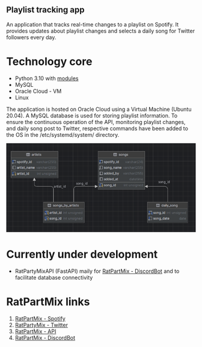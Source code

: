 ## Playlist tracking app
An application that tracks real-time changes to a playlist on Spotify. 
It provides updates about playlist changes and selects a daily song for Twitter followers every day.



# Technology core
- Python 3.10 with [modules](https://github.com/zawislakm/RatPartyMixTracker/blob/master/config_files/requirements.txt)
- MySQL
- Oracle Cloud - VM
- Linux

The application is hosted on Oracle Cloud using a Virtual Machine (Ubuntu 20.04). 
A MySQL database is used for storing playlist information. To ensure the continuous operation of the API, 
monitoring playlist changes, and daily song post to Twitter,
respective commands have been added to the OS in the /etc/systemd/system/ directory.

![database schema](https://github.com/zawislakm/RatPartyMixTracker/blob/master/config_files/database_schema.png)  

# Currently under development
- RatPartyMixAPI (FastAPI) maily for [RatPartMix - DiscordBot](https://github.com/JakubDralus/discord-bot) and to facilitate database connectivity


# RatPartMix links

1. [RatPartMix - Spotify](https://open.spotify.com/playlist/0RHhiQ6hGLKgjE7eqNdXzh?si=42gbm0djRZ25L4x0Tq-d_Q&nd=1)
2. [RatPartyMix - Twitter](https://twitter.com/RatPartyMix)
2. [RatPartMix - API](http://130.162.243.45:8443/ratpartymix)
3. [RatPartMix - DiscordBot](https://github.com/JakubDralus/discord-bot)




